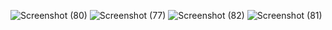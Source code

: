 
![Screenshot (80)](https://github.com/adpratap/MHANIC/assets/40080908/07f79981-1508-4e6e-8189-fea8b4a4c518)
![Screenshot (77)](https://github.com/adpratap/MHANIC/assets/40080908/284e28be-5eaa-477a-a739-5b8c119ae48c)
![Screenshot (82)](https://github.com/adpratap/MHANIC/assets/40080908/81eaf565-53a0-4dd2-88ad-0a4f37c258da)
![Screenshot (81)](https://github.com/adpratap/MHANIC/assets/40080908/2ba0f540-42f9-4bb9-9a97-f1ba9cd16aaf)
